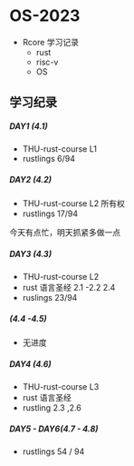 # OS-2023

* Rcore 学习记录
  * rust
  * risc-v
  * OS

## 学习纪录

##### DAY1 (4.1)

* THU-rust-course L1
* rustlings 6/94

##### DAY2 (4.2)

* THU-rust-course L2 所有权
* rustlings 17/94

今天有点忙，明天抓紧多做一点



##### DAY3 (4.3)

* THU-rust-course L2 
* rust 语言圣经 2.1 -2.2 2.4
* ruslings 23/94

##### (4.4 -4.5)

* 无进度

##### DAY4 (4.6)

* THU-rust-course L3
* rust 语言圣经
* rustling 2.3 ,2.6

##### DAY5 - DAY6(4.7 - 4.8)

* rustlings 54 / 94





